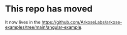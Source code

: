 # This repo has moved

It now lives in the https://github.com/ArkoseLabs/arkose-examples/tree/main/angular-example.